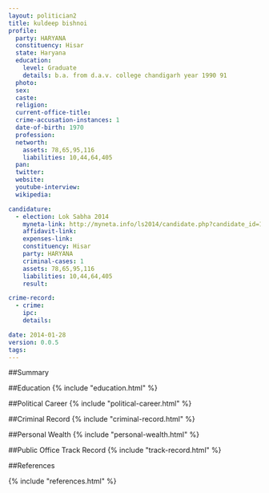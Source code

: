 ```yaml
---
layout: politician2
title: kuldeep bishnoi
profile: 
  party: HARYANA
  constituency: Hisar
  state: Haryana
  education: 
    level: Graduate
    details: b.a. from d.a.v. college chandigarh year 1990 91
  photo: 
  sex: 
  caste: 
  religion: 
  current-office-title: 
  crime-accusation-instances: 1
  date-of-birth: 1970
  profession: 
  networth: 
    assets: 78,65,95,116
    liabilities: 10,44,64,405
  pan: 
  twitter: 
  website: 
  youtube-interview: 
  wikipedia: 

candidature: 
  - election: Lok Sabha 2014
    myneta-link: http://myneta.info/ls2014/candidate.php?candidate_id=1054
    affidavit-link: 
    expenses-link: 
    constituency: Hisar 
    party: HARYANA
    criminal-cases: 1
    assets: 78,65,95,116
    liabilities: 10,44,64,405
    result:  

crime-record: 
  - crime: 
    ipc: 
    details:  

date: 2014-01-28
version: 0.0.5
tags: 
---
```

##Summary


##Education
{% include "education.html" %}


##Political Career
{% include "political-career.html" %}


##Criminal Record
{% include "criminal-record.html" %}


##Personal Wealth
{% include "personal-wealth.html" %}


##Public Office Track Record
{% include "track-record.html" %}


##References


{% include "references.html" %}